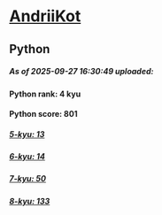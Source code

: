 # [AndriiKot](https://www.codewars.com/users/AndriiKot) 
## Python

##### As of 2025-09-27 16:30:49 uploaded:

#### Python rank: 4 kyu

#### Python score: 801

##### [5-kyu: 13](https://github.com/AndriiKot/Python__CodeWars/tree/main/kyu-5)

##### [6-kyu: 14](https://github.com/AndriiKot/Python__CodeWars/tree/main/kyu-6)

##### [7-kyu: 50](https://github.com/AndriiKot/Python__CodeWars/tree/main/kyu-7)

##### [8-kyu: 133](https://github.com/AndriiKot/Python__CodeWars/tree/main/kyu-8)

